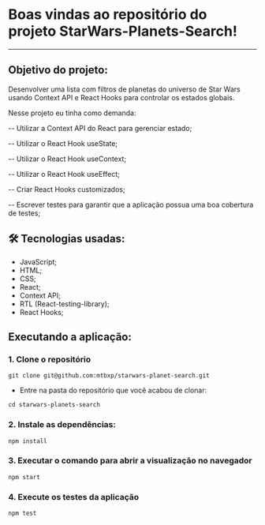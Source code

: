 # Boas vindas ao repositório do projeto StarWars-Planets-Search!

---

## Objetivo do projeto:

Desenvolver uma lista com filtros de planetas do universo de Star Wars usando Context API e React Hooks para controlar os estados globais.

Nesse projeto eu tinha como demanda:

  -- Utilizar a Context API do React para gerenciar estado;

  -- Utilizar o React Hook useState;

  -- Utilizar o React Hook useContext;

  -- Utilizar o React Hook useEffect;

  -- Criar React Hooks customizados;

  -- Escrever testes para garantir que a aplicação possua uma boa cobertura de testes;

## 🛠 Tecnologias usadas:

* JavaScript;
* HTML;
* CSS;
* React;
* Context API;
* RTL (React-testing-library);
* React Hooks;


## Executando a aplicação:

### 1. Clone o repositório
```
git clone git@github.com:mtbxp/starwars-planet-search.git
```

  * Entre na pasta do repositório que você acabou de clonar:
```
cd starwars-planets-search
```

### 2. Instale as dependências:
```
npm install
```

### 3. Executar o comando para abrir a visualização no navegador
```
npm start
```

### 4. Execute os testes da aplicação
```
npm test
```
